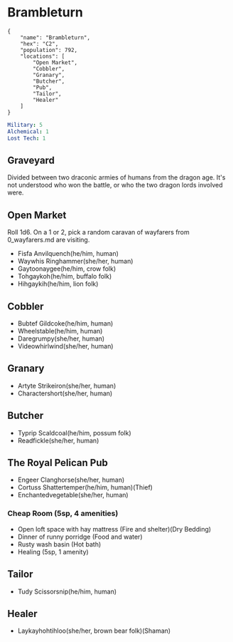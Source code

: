 # Brambleturn

```
{
    "name": "Brambleturn",
    "hex": "C2",
    "population": 792,
    "locations": [
        "Open Market",
        "Cobbler",
        "Granary",
        "Butcher",
        "Pub",
        "Tailor",
        "Healer"
    ]
}
```
```yml
Military: 5
Alchemical: 1
Lost Tech: 1
```

## Graveyard
Divided between two draconic armies of humans from the dragon age. It's not understood who won the battle, or who the two dragon lords involved were.

## Open Market
Roll 1d6. On a 1 or 2, pick a random caravan of wayfarers from 0_wayfarers.md are visiting.
- Fisfa Anvilquench(he/him, human)
- Waywhis Ringhammer(she/her, human)
- Gaytoonaygee(he/him, crow folk)
- Tohgaykoh(he/him, buffalo folk)
- Hihgaykih(he/him, lion folk)

## Cobbler
- Bubtef Gildcoke(he/him, human)
- Wheelstable(he/him, human)
- Daregrumpy(she/her, human)
- Videowhirlwind(she/her, human)

## Granary
- Artyte Strikeiron(she/her, human)
- Charactershort(she/her, human)

## Butcher
- Typrip Scaldcoal(he/him, possum folk)
- Readfickle(she/her, human)

## The Royal Pelican Pub
- Engeer Clanghorse(she/her, human)
- Cortuss Shattertemper(he/him, human)(Thief)
- Enchantedvegetable(she/her, human)

### Cheap Room (5sp, 4 amenities)
- Open loft space with hay mattress (Fire and shelter)(Dry Bedding)
- Dinner of runny porridge (Food and water)
- Rusty wash basin (Hot bath)
- Healing (5sp, 1 amenity)

## Tailor
- Tudy Scissorsnip(he/him, human)

## Healer
- Laykayhohtihloo(she/her, brown bear folk)(Shaman)
